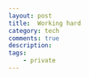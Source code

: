 ```yaml
---
layout: post
title:  Working hard 
category: tech 
comments: true
description: 
tags:
    - private 
---
```



